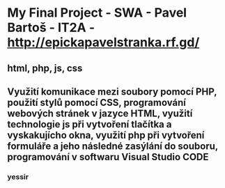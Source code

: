 # My Final Project - SWA - Pavel Bartoš - IT2A - http://epickapavelstranka.rf.gd/
## html, php, js, css
## Využití komunikace mezi soubory pomocí PHP, použití stylů pomocí CSS, programování webových stránek v jazyce HTML, využití technologie js při vytvoření tlačítka a vyskakujícho okna, využití php při vytvoření formuláře a jeho následné zasýlání do souboru, programování v softwaru Visual Studio CODE
### yessir
